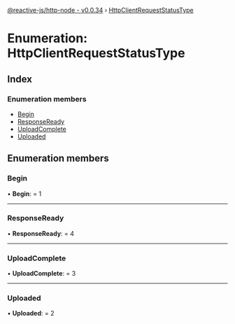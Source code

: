 [@reactive-js/http-node - v0.0.34](../README.md) › [HttpClientRequestStatusType](httpclientrequeststatustype.md)

# Enumeration: HttpClientRequestStatusType

## Index

### Enumeration members

* [Begin](httpclientrequeststatustype.md#begin)
* [ResponseReady](httpclientrequeststatustype.md#responseready)
* [UploadComplete](httpclientrequeststatustype.md#uploadcomplete)
* [Uploaded](httpclientrequeststatustype.md#uploaded)

## Enumeration members

###  Begin

• **Begin**: = 1

___

###  ResponseReady

• **ResponseReady**: = 4

___

###  UploadComplete

• **UploadComplete**: = 3

___

###  Uploaded

• **Uploaded**: = 2
